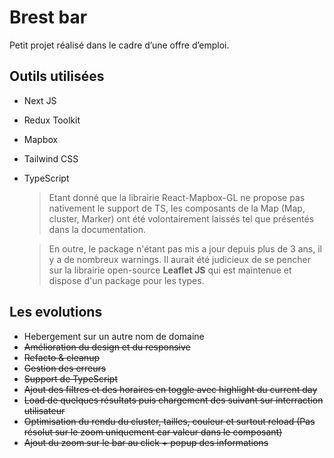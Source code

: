 # Brest bar

Petit projet réalisé dans le cadre d’une offre d’emploi. 

## Outils utilisées

- Next JS
- Redux Toolkit
- Mapbox
- Tailwind CSS
- TypeScript
    > Etant donné que la librairie React-Mapbox-GL ne propose pas nativement le support de TS, les composants de la Map (Map, cluster, Marker) ont été volontairement laissés tel que présentés dans la documentation.

    > En outre, le package n'étant pas mis a jour depuis plus de 3 ans, il y a de nombreux warnings. Il aurait été judicieux de se pencher sur la librairie open-source **Leaflet JS** qui est maintenue et dispose d'un package pour les types.

## Les evolutions

- Hebergement sur un autre nom de domaine
- ~~Amélioration du design et du responsive~~
- ~~Refacto & cleanup~~
- ~~Gestion des erreurs~~
- ~~Support de TypeScript~~
- ~~Ajout des filtres et des horaires en toggle avec highlight du current day~~
- ~~Load de quelques résultats puis chargement des suivant sur interraction utilisateur~~
- ~~Optimisation du rendu du cluster, tailles, couleur et surtout reload (Pas résolut sur le zoom uniquement car valeur dans le composant)~~
- ~~Ajout du zoom sur le bar au click + popup des informations~~